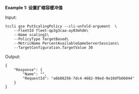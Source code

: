 **Example 1: 设置扩缩容缓冲值**



Input: 

```
tccli gse PutScalingPolicy --cli-unfold-argument  \
    --FleetId fleet-qp3g3caa-ay03mhdm\
    --Name scaling1\
    --PolicyType TargetBased\
    --MetricName PercentAvailableGameServerSessions\
    --TargetConfiguration.TargetValue 30
```

Output: 
```
{
    "Response": {
        "Name": "",
        "RequestId": "a6b88256-7dc4-4682-99ed-9e10dfb66044"
    }
}
```

